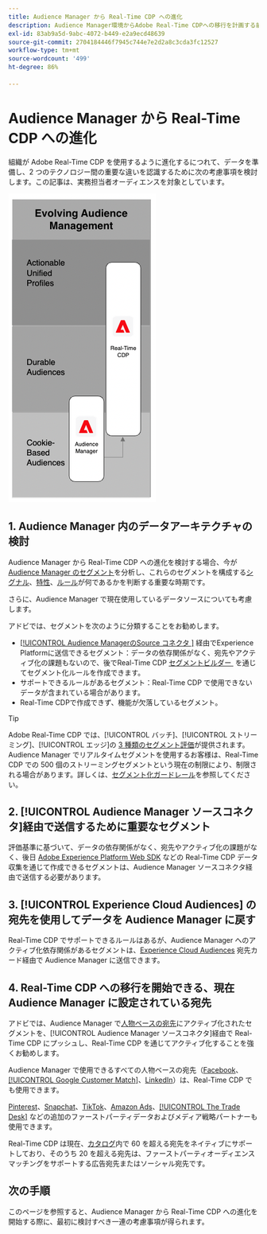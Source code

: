 ```yaml
---
title: Audience Manager から Real-Time CDP への進化
description: Audience Manager環境からAdobe Real-Time CDPへの移行を計画する前の考慮事項について説明します。
exl-id: 83ab9a5d-9abc-4072-b449-e2a9ecd48639
source-git-commit: 2704184446f7945c744e7e2d2a8c3cda3fc12527
workflow-type: tm+mt
source-wordcount: '499'
ht-degree: 86%

---
```


# Audience Manager から Real-Time CDP への進化

組織が Adobe Real-Time CDP を使用するように進化するにつれて、データを準備し、2 つのテクノロジー間の重要な違いを認識するために次の考慮事項を検討します。この記事は、実務担当者オーディエンスを対象としています。

![Audience Manager から Real-Time CDP への進化を示す図](/help/rtcdp/assets/aam-to-rtcdp-evolution.png)

## 1. Audience Manager 内のデータアーキテクチャの検討

Audience Manager から Real-Time CDP への進化を検討する場合、今が [Audience Manager のセグメント](https://experienceleague.adobe.com/docs/audience-manager/user-guide/features/segments/segments-purpose.html?lang=ja)を分析し、これらのセグメントを構成する[シグナル](https://experienceleague.adobe.com/docs/audience-manager/user-guide/features/data-explorer/data-explorer-understanding-signals.html?lang=ja)、[特性](https://experienceleague.adobe.com/docs/audience-manager/user-guide/features/traits/trait-details-page.html?lang=ja)、[ルール](https://experienceleague.adobe.com/docs/audience-manager/user-guide/features/segments/segment-builder.html?lang=ja#segment-builder-section)が何であるかを判断する重要な時期です。

さらに、Audience Manager で現在使用しているデータソースについても考慮します。

アドビでは、セグメントを次のように分類することをお勧めします。

* [[!UICONTROL Audience ManagerのSource コネクタ &#x200B;]](/help/sources/connectors/adobe-applications/audience-manager.md) 経由でExperience Platformに送信できるセグメント：データの依存関係がなく、宛先やアクティブ化の課題もないので、後でReal-Time CDP [&#x200B; セグメントビルダー &#x200B;](/help/segmentation/ui/segment-builder.md) を通じてセグメント化ルールを作成できます。
* サポートできるルールがあるセグメント：Real-Time CDP で使用できないデータが含まれている場合があります。
* Real-Time CDPで作成できず、機能が欠落しているセグメント。

>[!TIP]
>
>Adobe Real-Time CDP では、[!UICONTROL バッチ]、[!UICONTROL ストリーミング]、[!UICONTROL エッジ]の [3 種類のセグメント評価](/help/segmentation/home.md#evaluate-segments)が提供されます。Audience Manager でリアルタイムセグメントを使用するお客様は、Real-Time CDP での 500 個のストリーミングセグメントという現在の制限により、制限される場合があります。詳しくは、[セグメント化ガードレール](/help/profile/guardrails.md)を参照してください。

## 2. [!UICONTROL Audience Manager ソースコネクタ]経由で送信するために重要なセグメント

評価基準に基づいて、データの依存関係がなく、宛先やアクティブ化の課題がなく、後日 [Adobe Experience Platform Web SDK](/help/web-sdk/faq.md) などの Real-Time CDP データ収集を通じて作成できるセグメントは、Audience Manager ソースコネクタ経由で送信する必要があります。

## 3. [!UICONTROL Experience Cloud Audiences] の宛先を使用してデータを Audience Manager に戻す

Real-Time CDP でサポートできるルールはあるが、Audience Manager へのアクティブ化依存関係があるセグメントは、[Experience Cloud Audiences](/help/destinations/catalog/adobe/experience-cloud-audiences.md) 宛先カード経由で Audience Manager に送信できます。

## 4. Real-Time CDP への移行を開始できる、現在 Audience Manager に設定されている宛先

アドビでは、Audience Manager で[人物ベースの宛先](https://experienceleague.adobe.com/docs/audience-manager/user-guide/features/destinations/people-based/people-based-destinations-overview.html?lang=ja)にアクティブ化されたセグメントを、[!UICONTROL Audience Manager ソースコネクタ]経由で Real-Time CDP にプッシュし、Real-Time CDP を通じてアクティブ化することを強くお勧めします。

Audience Manager で使用できるすべての人物ベースの宛先（[Facebook](/help/destinations/catalog/social/facebook.md)、[[!UICONTROL Google Customer Match]](/help/destinations/catalog/advertising/google-customer-match.md)、[LinkedIn](/help/destinations/catalog/social/linkedin.md)）は、Real-Time CDP でも使用できます。

[Pinterest](/help/destinations/catalog/advertising/pinterest.md)、[Snapchat](/help/destinations/catalog/advertising/snap-inc.md)、[TikTok](/help/destinations/catalog/social/tiktok.md)、[Amazon Ads](/help/destinations/catalog/advertising/amazon-ads.md)、[[!UICONTROL The Trade Desk]](/help/destinations/catalog/advertising/tradedesk.md) などの追加のファーストパーティデータおよびメディア戦略パートナーも使用できます。

Real-Time CDP は現在、[カタログ](/help/destinations/catalog/overview.md)内で 60 を超える宛先をネイティブにサポートしており、そのうち 20 を超える宛先は、ファーストパーティオーディエンスマッチングをサポートする広告宛先またはソーシャル宛先です。

## 次の手順

このページを参照すると、Audience Manager から Real-Time CDP への進化を開始する際に、最初に検討すべき一連の考慮事項が得られます。
